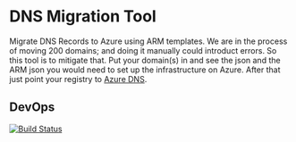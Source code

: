 # DNS Migration Tool
Migrate DNS Records to Azure using ARM templates.
We are in the process of moving 200 domains; and doing it manually could introduct errors. So this tool is to mitigate that.
Put your domain(s) in and see the json and the ARM json you would need to set up the infrastructure on Azure. After that just point your registry to [Azure DNS](https://docs.microsoft.com/en-us/azure/dns/dns-getstarted-portal).

## DevOps
[![Build Status](https://dev.azure.com/food-x/Open-Source/_apis/build/status/DNS%20to%20ARM?branchName=master)](https://dev.azure.com/food-x/Open-Source/_build/latest?definitionId=1&branchName=master)